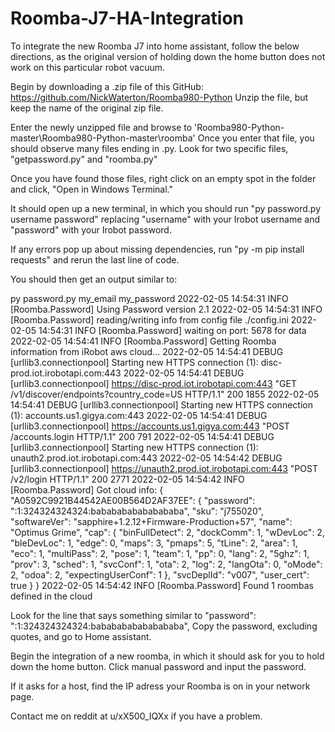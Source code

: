 # Roomba-J7-HA-Integration

To integrate the new Roomba J7 into home assistant, follow the below directions, as the original version of holding down the home button does not work on this particular robot vacuum.

Begin by downloading a .zip file of this GitHub: https://github.com/NickWaterton/Roomba980-Python
Unzip the file, but keep the name of the original zip file.

Enter the newly unzipped file and browse to 'Roomba980-Python-master\Roomba980-Python-master\roomba'
Once you enter that file, you should observe many files ending in .py.
Look for two specific files, "getpassword.py" and "roomba.py"

Once you have found those files, right click on an empty spot in the folder and click, "Open in Windows Terminal."

It should open up a new terminal, in which you should run "py password.py username password" replacing "username" with your Irobot username and "password" with your Irobot password.

If any errors pop up about missing dependencies, run "py -m pip install requests" and rerun the last line of code.

You should then get an output similar to:

py password.py my_email my_password
2022-02-05 14:54:31 INFO [Roomba.Password] Using Password version 2.1
2022-02-05 14:54:31 INFO [Roomba.Password] reading/writing info from config file ./config.ini
2022-02-05 14:54:31 INFO [Roomba.Password] waiting on port: 5678 for data
2022-02-05 14:54:41 INFO [Roomba.Password] Getting Roomba information from iRobot aws cloud...
2022-02-05 14:54:41 DEBUG [urllib3.connectionpool] Starting new HTTPS connection (1): disc-prod.iot.irobotapi.com:443
2022-02-05 14:54:41 DEBUG [urllib3.connectionpool] https://disc-prod.iot.irobotapi.com:443 "GET /v1/discover/endpoints?country_code=US HTTP/1.1" 200 1855
2022-02-05 14:54:41 DEBUG [urllib3.connectionpool] Starting new HTTPS connection (1): accounts.us1.gigya.com:443
2022-02-05 14:54:41 DEBUG [urllib3.connectionpool] https://accounts.us1.gigya.com:443 "POST /accounts.login HTTP/1.1" 200 791
2022-02-05 14:54:41 DEBUG [urllib3.connectionpool] Starting new HTTPS connection (1): unauth2.prod.iot.irobotapi.com:443
2022-02-05 14:54:42 DEBUG [urllib3.connectionpool] https://unauth2.prod.iot.irobotapi.com:443 "POST /v2/login HTTP/1.1" 200 2771
2022-02-05 14:54:42 INFO [Roomba.Password] Got cloud info: {
  "A0592C9921B44542AE00B564D2AF37EE": {
    "password": ":1:324324324324:bababababababababa",
    "sku": "j755020",
    "softwareVer": "sapphire+1.2.12+Firmware-Production+57",
    "name": "Optimus Grime",
    "cap": {
      "binFullDetect": 2,
      "dockComm": 1,
      "wDevLoc": 2,
      "bleDevLoc": 1,
      "edge": 0,
      "maps": 3,
      "pmaps": 5,
      "tLine": 2,
      "area": 1,
      "eco": 1,
      "multiPass": 2,
      "pose": 1,
      "team": 1,
      "pp": 0,
      "lang": 2,
      "5ghz": 1,
      "prov": 3,
      "sched": 1,
      "svcConf": 1,
      "ota": 2,
      "log": 2,
      "langOta": 0,
      "oMode": 2,
      "odoa": 2,
      "expectingUserConf": 1
    },
    "svcDeplId": "v007",
    "user_cert": true
  }
}
2022-02-05 14:54:42 INFO [Roomba.Password] Found 1 roombas defined in the cloud

Look for the line that says something similar to "password": ":1:324324324324:bababababababababa",
Copy the password, excluding quotes, and go to Home assistant.

Begin the integration of a new roomba, in which it should ask for you to hold down the home button.
Click manual password and input the password.

If it asks for a host, find the IP adress your Roomba is on in your network page.

Contact me on reddit at u/xX500_IQXx if you have a problem.
